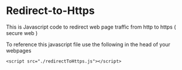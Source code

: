 # Redirect-to-Https
    
This is Javascript code to redirect web page traffic from http to https ( secure web )

To reference this javascript file use the following in the head of your webpages
  
    <script src="./redirectToHttps.js"></script>
